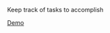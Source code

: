 Keep track of tasks to accomplish

[Demo](https://carloscapili.github.io/ToDoList/dist/index.html)

